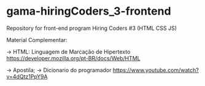 # gama-hiringCoders_3-frontend
Repository for front-end program Hiring Coders #3 (HTML CSS JS)



Material Complementar:

-> HTML: Linguagem de Marcação de Hipertexto
    https://developer.mozilla.org/pt-BR/docs/Web/HTML

-> Apostila;
-> Dicionario do programador 
  https://www.youtube.com/watch?v=4dQtz1PpY9A
  
  
